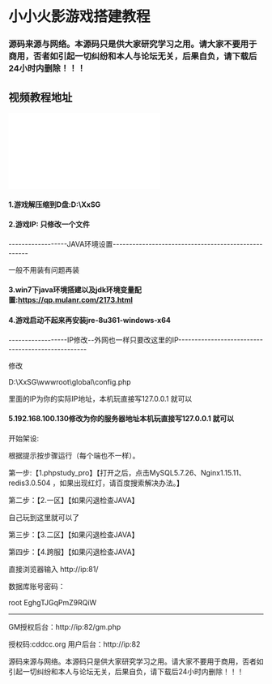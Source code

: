 # 小小火影游戏搭建教程

### 源码来源与网络。本源码只是供大家研究学习之用。请大家不要用于商用，否者如引起一切纠纷和本人与论坛无关，后果自负，请下载后24小时内删除！！！

## 视频教程地址

<iframe src="//player.bilibili.com/player.html?bvid=BV1UM411A7z4&page=1" scrolling="no" border="0" frameborder="no" framespacing="0" allowfullscreen="true"> </iframe>

#### 1.游戏解压缩到D盘:D:\XxSG

#### 2.游戏IP: 只修改一个文件

------------------JAVA环境设置----------------------------------------------------

一般不用装有问题再装

#### 3.win7下java环境搭建以及jdk环境变量配置:https://qp.mulanr.com/2173.html

#### 4.游戏启动不起来再安装jre-8u361-windows-x64

------------------IP修改--外网也一样只要改这里的IP--------------------------------------------------

修改 

D:\XxSG\wwwroot\global\config.php

里面的IP为你的实际IP地址，本机玩直接写127.0.0.1 就可以

#### 5.192.168.100.130修改为你的服务器地址本机玩直接写127.0.0.1 就可以

开始架设:

根据提示按步骤运行（每个端也不一样）。

第一步:【1.phpstudy_pro】【打开之后，点击MySQL5.7.26、Nginx1.15.11、redis3.0.504 ，如果出现红灯，请百度搜索解决办法。】


第二步：【2.一区】【如果闪退检查JAVA】

自己玩到这里就可以了

第三步：【3.二区】【如果闪退检查JAVA】

第四步：【4.跨服】【如果闪退检查JAVA】


直接浏览器输入 http://ip:81/



数据库账号密码：

root
EghgTJGqPmZ9RQiW

--------------------------------------------------------------------------------

GM授权后台：http://ip:82/gm.php

授权码:cddcc.org
用户后台：http://ip:82


源码来源与网络。本源码只是供大家研究学习之用。请大家不要用于商用，否者如引起一切纠纷和本人与论坛无关，后果自负，请下载后24小时内删除！！！
